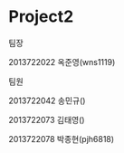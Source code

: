 Project2
=====================

팀장

2013722022 옥준영(wns1119)

팀원

2013722042 송민규()

2013722073 김태영()

2013722078 박종현(pjh6818)
